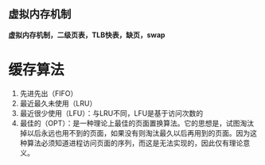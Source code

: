 ## 虚拟内存机制

**虚拟内存机制，二级页表，TLB快表，缺页，swap**

# 缓存算法
1. 先进先出（FIFO）
2. 最近最久未使用（LRU）
3. 最近很少使用（LFU）：与LRU不同，LFU是基于访问次数的
4. 最佳的（OPT）：是一种理论上最佳的页面置换算法。它的思想是，试图淘汰掉以后永远也用不到的页面，如果没有则淘汰最久以后再用到的页面。因为这种算法必须知道进程访问页面的序列，而这是无法实现的，因此仅有理论意义。
